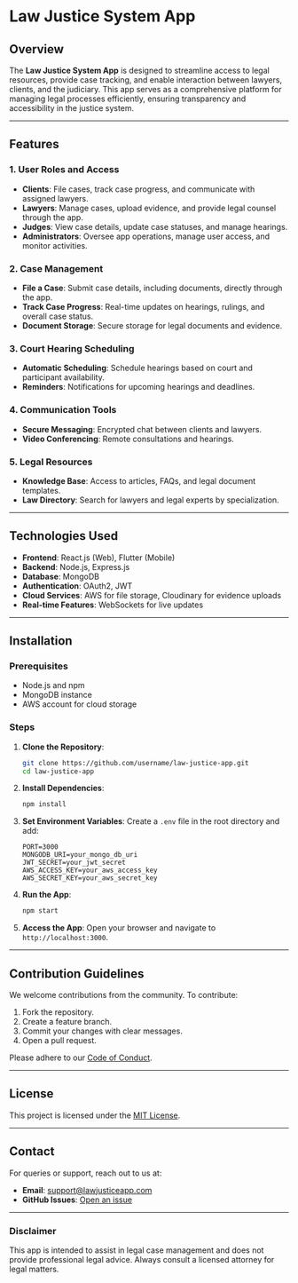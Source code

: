 # Law Justice System App

## Overview
The **Law Justice System App** is designed to streamline access to legal resources, provide case tracking, and enable interaction between lawyers, clients, and the judiciary. This app serves as a comprehensive platform for managing legal processes efficiently, ensuring transparency and accessibility in the justice system.

---

## Features

### 1. User Roles and Access
- **Clients**: File cases, track case progress, and communicate with assigned lawyers.
- **Lawyers**: Manage cases, upload evidence, and provide legal counsel through the app.
- **Judges**: View case details, update case statuses, and manage hearings.
- **Administrators**: Oversee app operations, manage user access, and monitor activities.

### 2. Case Management
- **File a Case**: Submit case details, including documents, directly through the app.
- **Track Case Progress**: Real-time updates on hearings, rulings, and overall case status.
- **Document Storage**: Secure storage for legal documents and evidence.

### 3. Court Hearing Scheduling
- **Automatic Scheduling**: Schedule hearings based on court and participant availability.
- **Reminders**: Notifications for upcoming hearings and deadlines.

### 4. Communication Tools
- **Secure Messaging**: Encrypted chat between clients and lawyers.
- **Video Conferencing**: Remote consultations and hearings.

### 5. Legal Resources
- **Knowledge Base**: Access to articles, FAQs, and legal document templates.
- **Law Directory**: Search for lawyers and legal experts by specialization.

---

## Technologies Used

- **Frontend**: React.js (Web), Flutter (Mobile)
- **Backend**: Node.js, Express.js
- **Database**: MongoDB
- **Authentication**: OAuth2, JWT
- **Cloud Services**: AWS for file storage, Cloudinary for evidence uploads
- **Real-time Features**: WebSockets for live updates

---

## Installation

### Prerequisites
- Node.js and npm
- MongoDB instance
- AWS account for cloud storage

### Steps
1. **Clone the Repository**:
   ```bash
   git clone https://github.com/username/law-justice-app.git
   cd law-justice-app
   ```

2. **Install Dependencies**:
   ```bash
   npm install
   ```

3. **Set Environment Variables**:
   Create a `.env` file in the root directory and add:
   ```env
   PORT=3000
   MONGODB_URI=your_mongo_db_uri
   JWT_SECRET=your_jwt_secret
   AWS_ACCESS_KEY=your_aws_access_key
   AWS_SECRET_KEY=your_aws_secret_key
   ```

4. **Run the App**:
   ```bash
   npm start
   ```

5. **Access the App**:
   Open your browser and navigate to `http://localhost:3000`.

---

## Contribution Guidelines

We welcome contributions from the community. To contribute:
1. Fork the repository.
2. Create a feature branch.
3. Commit your changes with clear messages.
4. Open a pull request.

Please adhere to our [Code of Conduct](./CODE_OF_CONDUCT.md).

---

## License
This project is licensed under the [MIT License](./LICENSE).

---

## Contact
For queries or support, reach out to us at:
- **Email**: support@lawjusticeapp.com
- **GitHub Issues**: [Open an issue](https://github.com/username/law-justice-app/issues)

---

### Disclaimer
This app is intended to assist in legal case management and does not provide professional legal advice. Always consult a licensed attorney for legal matters.
